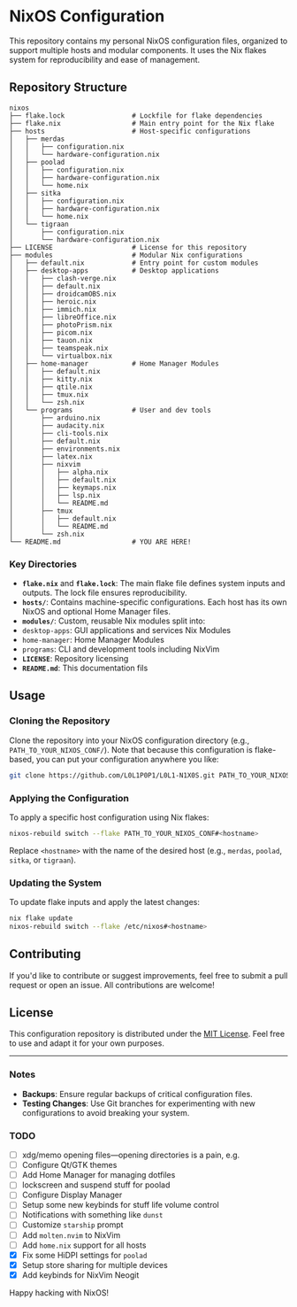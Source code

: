 # NixOS Configuration

This repository contains my personal NixOS configuration files, organized to support multiple hosts and modular components. It uses the Nix flakes system for reproducibility and ease of management.

## Repository Structure

```plaintext
nixos
├── flake.lock                 # Lockfile for flake dependencies
├── flake.nix                  # Main entry point for the Nix flake
├── hosts                      # Host-specific configurations
│   ├── merdas
│   │   ├── configuration.nix
│   │   └── hardware-configuration.nix
│   ├── poolad
│   │   ├── configuration.nix
│   │   ├── hardware-configuration.nix
│   │   └── home.nix
│   ├── sitka
│   │   ├── configuration.nix
│   │   ├── hardware-configuration.nix
│   │   └── home.nix
│   └── tigraan
│       ├── configuration.nix
│       └── hardware-configuration.nix
├── LICENSE                    # License for this repository
├── modules                    # Modular Nix configurations
│   ├── default.nix            # Entry point for custom modules
│   ├── desktop-apps           # Desktop applications
│   │   ├── clash-verge.nix
│   │   ├── default.nix
│   │   ├── droidcamOBS.nix
│   │   ├── heroic.nix
│   │   ├── immich.nix
│   │   ├── libreOffice.nix
│   │   ├── photoPrism.nix
│   │   ├── picom.nix
│   │   ├── tauon.nix
│   │   ├── teamspeak.nix
│   │   └── virtualbox.nix
│   ├── home-manager           # Home Manager Modules
│   │   ├── default.nix
│   │   ├── kitty.nix
│   │   ├── qtile.nix
│   │   ├── tmux.nix
│   │   └── zsh.nix
│   └── programs               # User and dev tools
│       ├── arduino.nix
│       ├── audacity.nix
│       ├── cli-tools.nix
│       ├── default.nix
│       ├── environments.nix
│       ├── latex.nix
│       ├── nixvim
│       │   ├── alpha.nix
│       │   ├── default.nix
│       │   ├── keymaps.nix
│       │   ├── lsp.nix
│       │   └── README.md
│       ├── tmux
│       │   ├── default.nix
│       │   └── README.md
│       └── zsh.nix
└── README.md                  # YOU ARE HERE!
```

### Key Directories 
- **`flake.nix`** and **`flake.lock`**: The main flake file defines system inputs and outputs. The lock file ensures reproducibility.
- **`hosts/`**: Contains machine-specific configurations. Each host has its own NixOS and optional Home Manager files.
- **`modules/`**: Custom, reusable Nix modules split into:
- `desktop-apps`: GUI applications and services Nix Modules
- `home-manager`: Home Manager Modules
- `programs`: CLI and development tools including NixVim
- **`LICENSE`**: Repository licensing
- **`README.md`**: This documentation fils

## Usage

### Cloning the Repository

Clone the repository into your NixOS configuration directory (e.g., `PATH_TO_YOUR_NIXOS_CONF/`). Note that because this configuration is flake-based, you can put your configuration anywhere you like:

```bash
git clone https://github.com/L0L1P0P1/L0L1-N1X0S.git PATH_TO_YOUR_NIXOS_CONF/
```

### Applying the Configuration

To apply a specific host configuration using Nix flakes:

```bash
nixos-rebuild switch --flake PATH_TO_YOUR_NIXOS_CONF#<hostname>
```

Replace `<hostname>` with the name of the desired host (e.g., `merdas`, `poolad`, `sitka`, or `tigraan`).

### Updating the System

To update flake inputs and apply the latest changes:

```bash
nix flake update
nixos-rebuild switch --flake /etc/nixos#<hostname>
```

## Contributing

If you'd like to contribute or suggest improvements, feel free to submit a pull request or open an issue. All contributions are welcome!

## License

This configuration repository is distributed under the [MIT License](LICENSE). Feel free to use and adapt it for your own purposes.

---

### Notes

- **Backups**: Ensure regular backups of critical configuration files.
- **Testing Changes**: Use Git branches for experimenting with new configurations to avoid breaking your system.

### TODO
- [ ] xdg/memo opening files—opening directories is a pain, e.g.
- [ ] Configure Qt/GTK themes
- [ ] Add Home Manager for managing dotfiles
- [ ] lockscreen and suspend stuff for poolad
- [ ] Configure Display Manager
- [ ] Setup some new keybinds for stuff life volume control
- [ ] Notifications with something like `dunst`
- [ ] Customize `starship` prompt
- [ ] Add `molten.nvim` to NixVim
- [ ] Add `home.nix` support for all hosts
- [x] Fix some HiDPI settings for `poolad`
- [x] Setup store sharing for multiple devices
- [x] Add keybinds for NixVim Neogit

Happy hacking with NixOS!
